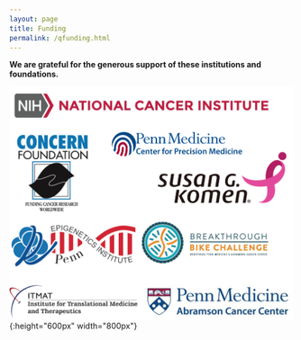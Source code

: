 ```yaml
---
layout: page
title: Funding 
permalink: /qfunding.html
---
```


**We are grateful for the generous support of these institutions and foundations.**

![lab](assets/funding.png){:height="600px" width="800px"}
